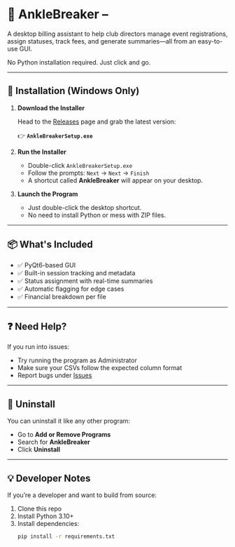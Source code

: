 # 🦶 AnkleBreaker – 

A desktop billing assistant to help club directors manage event registrations, assign statuses, track fees, and generate summaries—all from an easy-to-use GUI.

No Python installation required. Just click and go.

---

## 🚀 Installation (Windows Only)

1. **Download the Installer**

   Head to the [Releases](https://github.com/ryanmarv11/AnkleBreakerFinal/releases) page and grab the latest version:

   👉 **`AnkleBreakerSetup.exe`**

2. **Run the Installer**

   - Double-click `AnkleBreakerSetup.exe`
   - Follow the prompts: `Next` → `Next` → `Finish`
   - A shortcut called **AnkleBreaker** will appear on your desktop.

3. **Launch the Program**

   - Just double-click the desktop shortcut.
   - No need to install Python or mess with ZIP files.

---

## 📦 What's Included

- ✅ PyQt6-based GUI
- ✅ Built-in session tracking and metadata
- ✅ Status assignment with real-time summaries
- ✅ Automatic flagging for edge cases
- ✅ Financial breakdown per file

---

## ❓ Need Help?

If you run into issues:
- Try running the program as Administrator
- Make sure your CSVs follow the expected column format
- Report bugs under [Issues](https://github.com/ryanmarv11/AnkleBreakerFinal/issues)

---

## 🧼 Uninstall

You can uninstall it like any other program:
- Go to **Add or Remove Programs**
- Search for **AnkleBreaker**
- Click **Uninstall**

---

## 💡 Developer Notes

If you’re a developer and want to build from source:

1. Clone this repo  
2. Install Python 3.10+  
3. Install dependencies:
   ```bash
   pip install -r requirements.txt
